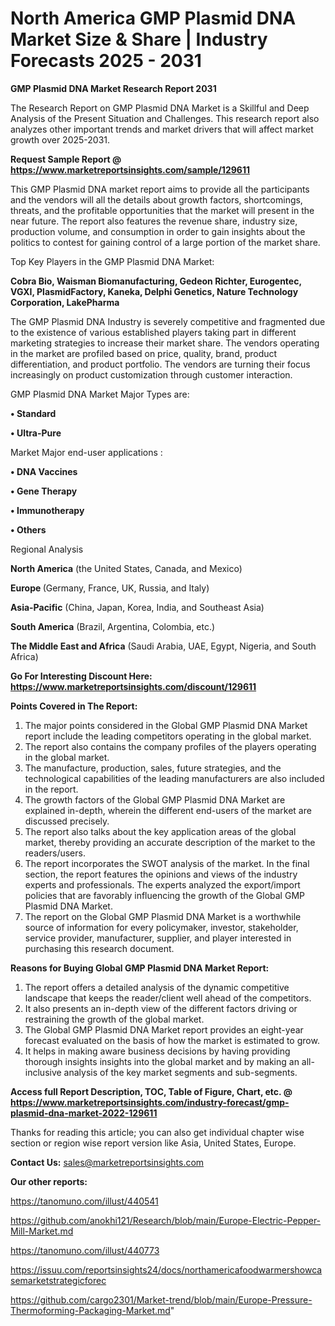 # North America GMP Plasmid DNA Market Size & Share | Industry Forecasts 2025 - 2031

<strong>GMP Plasmid DNA Market Research Report 2031</strong>

The Research Report on GMP Plasmid DNA Market is a Skillful and Deep Analysis of the Present Situation and Challenges. This research report also analyzes other important trends and market drivers that will affect market growth over 2025-2031.

<strong>Request Sample Report @ <a href=https://www.marketreportsinsights.com/sample/129611>https://www.marketreportsinsights.com/sample/129611</a></strong>

This GMP Plasmid DNA market report aims to provide all the participants and the vendors will all the details about growth factors, shortcomings, threats, and the profitable opportunities that the market will present in the near future. The report also features the revenue share, industry size, production volume, and consumption in order to gain insights about the politics to contest for gaining control of a large portion of the market share.

Top Key Players in the GMP Plasmid DNA Market:

<strong>Cobra Bio, Waisman Biomanufacturing, Gedeon Richter, Eurogentec, VGXI, PlasmidFactory, Kaneka, Delphi Genetics, Nature Technology Corporation, LakePharma</strong>

The GMP Plasmid DNA Industry is severely competitive and fragmented due to the existence of various established players taking part in different marketing strategies to increase their market share. The vendors operating in the market are profiled based on price, quality, brand, product differentiation, and product portfolio. The vendors are turning their focus increasingly on product customization through customer interaction.

GMP Plasmid DNA Market Major Types are:

<strong>• Standard

• Ultra-Pure</strong>

Market Major end-user applications :

<strong>• DNA Vaccines

• Gene Therapy

• Immunotherapy

• Others</strong>

Regional Analysis

</u><strong><b>North America</b></strong> (the United States, Canada, and Mexico)

<strong><b>Europe </b></strong>(Germany, France, UK, Russia, and Italy)

<strong><b>Asia-Pacific</b></strong> (China, Japan, Korea, India, and Southeast Asia)

<strong><b>South America</b></strong> (Brazil, Argentina, Colombia, etc.)

<strong><b>The Middle East and Africa</b></strong> (Saudi Arabia, UAE, Egypt, Nigeria, and South Africa)

<strong>Go For Interesting Discount Here: <a href=https://www.marketreportsinsights.com/discount/129611>https://www.marketreportsinsights.com/discount/129611</a></strong>

<strong>Points Covered in The Report:</strong>
<ol>
  <li>The major points considered in the Global GMP Plasmid DNA Market report include the leading competitors operating in the global market.</li>
  <li>The report also contains the company profiles of the players operating in the global market.</li>
  <li>The manufacture, production, sales, future strategies, and the technological capabilities of the leading manufacturers are also included in the report.</li>
  <li>The growth factors of the Global GMP Plasmid DNA Market are explained in-depth, wherein the different end-users of the market are discussed precisely.</li>
  <li>The report also talks about the key application areas of the global market, thereby providing an accurate description of the market to the readers/users.</li>
  <li>The report incorporates the SWOT analysis of the market. In the final section, the report features the opinions and views of the industry experts and professionals. The experts analyzed the export/import policies that are favorably influencing the growth of the Global GMP Plasmid DNA Market.</li>
  <li>The report on the Global GMP Plasmid DNA Market is a worthwhile source of information for every policymaker, investor, stakeholder, service provider, manufacturer, supplier, and player interested in purchasing this research document.</li>
</ol>
<strong>Reasons for Buying Global GMP Plasmid DNA Market Report:</strong>

<ol>
  <li>The report offers a detailed analysis of the dynamic competitive landscape that keeps the reader/client well ahead of the competitors.</li>
  <li>It also presents an in-depth view of the different factors driving or restraining the growth of the global market.</li>
  <li>The Global GMP Plasmid DNA Market report provides an eight-year forecast evaluated on the basis of how the market is estimated to grow.</li>
  <li>It helps in making aware business decisions by having providing thorough insights insights into the global market and by making an all-inclusive analysis of the key market segments and sub-segments.</li>
</ol>
<strong>Access full Report Description, TOC, Table of Figure, Chart, etc. @ <a href=https://www.marketreportsinsights.com/industry-forecast/gmp-plasmid-dna-market-2022-129611>https://www.marketreportsinsights.com/industry-forecast/gmp-plasmid-dna-market-2022-129611</a></strong>


Thanks for reading this article; you can also get individual chapter wise section or region wise report version like Asia, United States, Europe.

<strong>Contact Us:</strong>
sales@marketreportsinsights.com

<strong>Our other reports:</strong>

<a href=https://tanomuno.com/illust/440541>https://tanomuno.com/illust/440541</a>

<a href=https://github.com/anokhi121/Research/blob/main/Europe-Electric-Pepper-Mill-Market.md>https://github.com/anokhi121/Research/blob/main/Europe-Electric-Pepper-Mill-Market.md</a>

<a href=https://tanomuno.com/illust/440773>https://tanomuno.com/illust/440773</a>

<a href=https://issuu.com/reportsinsights24/docs/northamericafoodwarmershowcasemarketstrategicforec>https://issuu.com/reportsinsights24/docs/northamericafoodwarmershowcasemarketstrategicforec</a>

<a href=https://github.com/cargo2301/Market-trend/blob/main/Europe-Pressure-Thermoforming-Packaging-Market.md>https://github.com/cargo2301/Market-trend/blob/main/Europe-Pressure-Thermoforming-Packaging-Market.md</a>"
